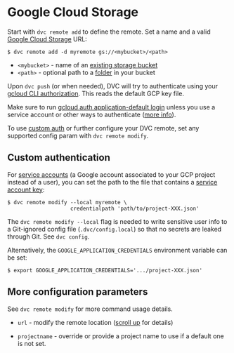 # Google Cloud Storage

<!--
## Google Cloud Storage
-->

Start with `dvc remote add` to define the remote. Set a name and a valid [Google
Cloud Storage] URL:

```cli
$ dvc remote add -d myremote gs://<mybucket>/<path>
```

- `<mybucket>` - name of an [existing storage bucket]
- `<path>` - optional path to a [folder] in your bucket

Upon `dvc push` (or when needed), DVC will try to authenticate using your
[gcloud CLI authorization]. This reads the default GCP key file.

<admon type="warn">

Make sure to run [gcloud auth application-default login] unless you use a
service account or other ways to authenticate ([more info]).

</admon>

[google cloud storage]: https://cloud.google.com/storage
[existing storage bucket]:
  https://cloud.google.com/storage/docs/creating-buckets
[folder]: https://cloud.google.com/storage/docs/folders
[gcloud cli authorization]: https://cloud.google.com/sdk/docs/authorizing
[gcloud auth application-default login]:
  https://cloud.google.com/sdk/gcloud/reference/auth/application-default/login
[more info]: https://stackoverflow.com/a/53307505/298182

To use [custom auth](#custom-authentication) or further configure your DVC
remote, set any supported config param with `dvc remote modify`.

## Custom authentication

For [service accounts] (a Google account associated to your GCP project instead
of a user), you can set the path to the file that contains a [service account
key]:

[service accounts]: https://cloud.google.com/iam/docs/service-accounts
[service account key]:
  https://cloud.google.com/iam/docs/creating-managing-service-account-keys

```cli
$ dvc remote modify --local myremote \
                    credentialpath 'path/to/project-XXX.json'
```

<admon type="warn">

The `dvc remote modify --local` flag is needed to write sensitive user info to a
Git-ignored config file (`.dvc/config.local`) so that no secrets are leaked
through Git. See `dvc config`.

</admon>

Alternatively, the `GOOGLE_APPLICATION_CREDENTIALS` environment variable can be
set:

```cli
$ export GOOGLE_APPLICATION_CREDENTIALS='.../project-XXX.json'
```

## More configuration parameters

<admon type="info">

See `dvc remote modify` for more command usage details.

</admon>

- `url` - modify the remote location ([scroll up](#google-cloud-storage) for
  details)

- `projectname` - override or provide a project name to use if a default one is
  not set.
